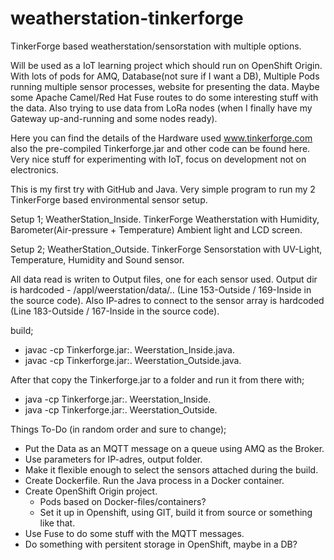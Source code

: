 # weatherstation-tinkerforge
TinkerForge based weatherstation/sensorstation with multiple options.

Will be used as a IoT learning project which should run on OpenShift Origin.
With lots of pods for AMQ, Database(not sure if I want a DB), Multiple Pods running multiple sensor processes, website for presenting the data. Maybe some Apache Camel/Red Hat Fuse routes to do some interesting stuff with the data.
Also trying to use data from LoRa nodes (when I finally have my Gateway up-and-running and some nodes ready).

Here you can find the details of the Hardware used www.tinkerforge.com also the pre-compiled Tinkerforge.jar and other code can be found here. Very nice stuff for experimenting with IoT, focus on development not on electronics.

This is my first try with GitHub and Java. Very simple program to run my 2 TinkerForge based environmental sensor setup.

Setup 1; WeatherStation_Inside.
TinkerForge Weatherstation with Humidity, Barometer(Air-pressure + Temperature) Ambient light and LCD screen.

Setup 2; WeatherStation_Outside.
TinkerForge Sensorstation with UV-Light, Temperature, Humidity and Sound sensor.

All data read is writen to Output files, one for each sensor used.
Output dir is hardcoded - /appl/weerstation/data/.. (Line 153-Outside / 169-Inside in the source code).
Also IP-adres to connect to the sensor array is hardcoded (Line 183-Outside / 167-Inside in the source code).

build;
- javac -cp Tinkerforge.jar:. Weerstation_Inside.java.
- javac -cp Tinkerforge.jar:. Weerstation_Outside.java.

After that copy the Tinkerforge.jar to a folder and run it from there with;
- java -cp Tinkerforge.jar:. Weerstation_Inside.
- java -cp Tinkerforge.jar:. Weerstation_Outside.


Things To-Do (in random order and sure to change);
- Put the Data as an MQTT message on a queue using AMQ as the Broker.
- Use parameters for IP-adres, output folder.
- Make it flexible enough to select the sensors attached during the build.
- Create Dockerfile. Run the Java process in a Docker container.
- Create OpenShift Origin project.
  - Pods based on Docker-files/containers?
  - Set it up in Openshift, using GIT, build it from source or something like that.
- Use Fuse to do some stuff with the MQTT messages.
- Do something with persitent storage in OpenShift, maybe in a DB? 

